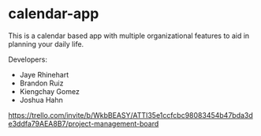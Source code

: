 # calendar-app

This is a calendar based app with multiple organizational features to aid in planning your daily life.

Developers:
- Jaye Rhinehart
- Brandon Ruiz
- Kiengchay Gomez
- Joshua Hahn

https://trello.com/invite/b/WkbBEASY/ATTI35e1ccfcbc98083454b47bda3de3ddfa79AEA8B7/project-management-board
